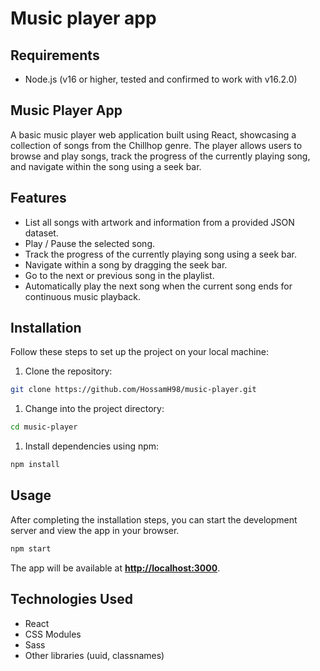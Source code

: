# Music player app

## **Requirements**

- Node.js (v16 or higher, tested and confirmed to work with v16.2.0)

## **Music Player App**

A basic music player web application built using React, showcasing a collection of songs from the Chillhop genre. The player allows users to browse and play songs, track the progress of the currently playing song, and navigate within the song using a seek bar.

## **Features**

- List all songs with artwork and information from a provided JSON dataset.
- Play / Pause the selected song.
- Track the progress of the currently playing song using a seek bar.
- Navigate within a song by dragging the seek bar.
- Go to the next or previous song in the playlist.
- Automatically play the next song when the current song ends for continuous music playback.

## **Installation**

Follow these steps to set up the project on your local machine:

1. Clone the repository:

```bash
git clone https://github.com/HossamH98/music-player.git
```

1. Change into the project directory:

```bash
cd music-player
```

1. Install dependencies using npm:

```bash
npm install
```

## **Usage**

After completing the installation steps, you can start the development server and view the app in your browser.

```bash
npm start
```

The app will be available at **[http://localhost:3000](http://localhost:3000/)**.

## **Technologies Used**

- React
- CSS Modules
- Sass
- Other libraries (uuid, classnames)
